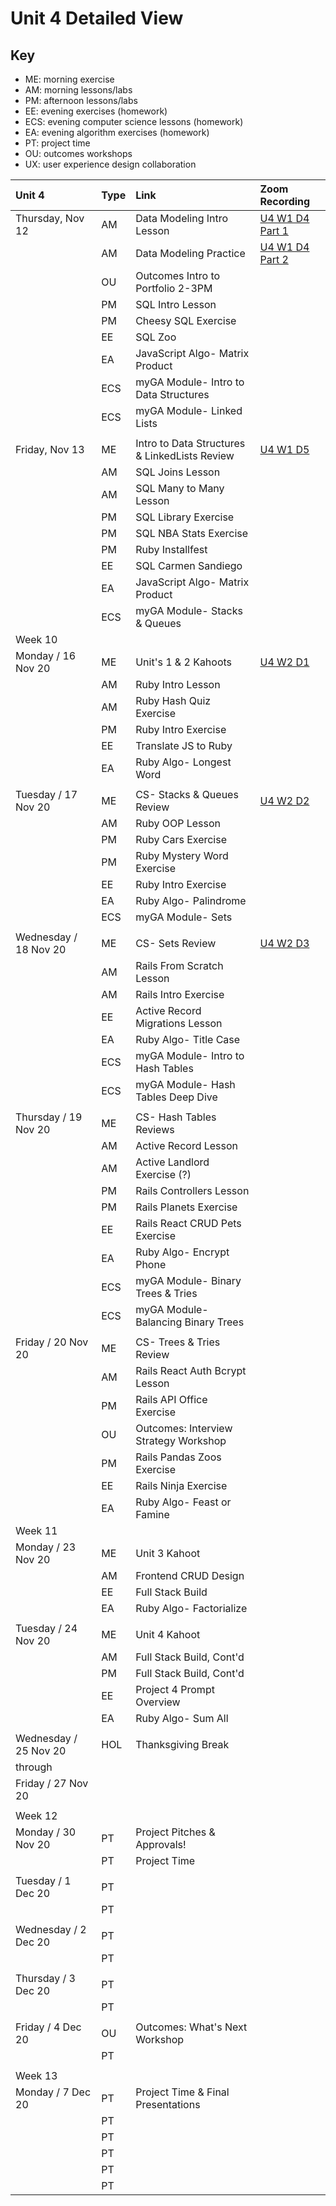 # Unit 4 Detailed View

## Key

- ME: morning exercise
- AM: morning lessons/labs
- PM: afternoon lessons/labs
- EE: evening exercises (homework)
- ECS: evening computer science lessons (homework)
- EA: evening algorithm exercises (homework)
- PT: project time
- OU: outcomes workshops
- UX: user experience design collaboration

| **Unit 4**            | **Type** | **Link**                                      | **Zoom Recording**                                                                                                                             |
| :-------------------- | :------- | :-------------------------------------------- | :--------------------------------------------------------------------------------------------------------------------------------------------- |
| Thursday, Nov 12      | AM       | Data Modeling Intro Lesson                    | [U4 W1 D4 Part 1](https://generalassembly.zoom.us/rec/share/dwnYtP4jmh-czIQ0cPra5AsFHjb3jerk4joyPscveDJGOV7HYLPNpKES_T3xJNuB.14MEE12SU4IKQHZM) |
|                       | AM       | Data Modeling Practice                        | [U4 W1 D4 Part 2](https://generalassembly.zoom.us/rec/share/RhEpUXIW34SvD5AtSXreYSjBh4pUTH2rS5twyiHoGEqEfwfQSX9_1Zh7u8Oryu-b.xwMyvBCP5vosml28) |
|                       | OU       | Outcomes Intro to Portfolio 2-3PM             |                                                                                                                                                |
|                       | PM       | SQL Intro Lesson                              |                                                                                                                                                |
|                       | PM       | Cheesy SQL Exercise                           |                                                                                                                                                |
|                       | EE       | SQL Zoo                                       |                                                                                                                                                |
|                       | EA       | JavaScript Algo- Matrix Product               |                                                                                                                                                |
|                       | ECS      | myGA Module- Intro to Data Structures         |                                                                                                                                                |
|                       | ECS      | myGA Module- Linked Lists                     |                                                                                                                                                |
|                       |          |                                               |                                                                                                                                                |
| Friday, Nov 13        | ME       | Intro to Data Structures & LinkedLists Review | [U4 W1 D5](https://generalassembly.zoom.us/rec/share/x3iorL-_YqfPwlrSSZtw_I8jhUDxFhaZt9AJJw2CkSHwaHmGLDmVRKudh0NaHSfo.g1wkghvr1XDHj4fQ)        |
|                       | AM       | SQL Joins Lesson                              |                                                                                                                                                |
|                       | AM       | SQL Many to Many Lesson                       |                                                                                                                                                |
|                       | PM       | SQL Library Exercise                          |                                                                                                                                                |
|                       | PM       | SQL NBA Stats Exercise                        |                                                                                                                                                |
|                       | PM       | Ruby Installfest                              |                                                                                                                                                |
|                       | EE       | SQL Carmen Sandiego                           |                                                                                                                                                |
|                       | EA       | JavaScript Algo- Matrix Product               |                                                                                                                                                |
|                       | ECS      | myGA Module- Stacks & Queues                  |                                                                                                                                                |
| Week 10               |          |                                               |                                                                                                                                                |
| Monday / 16 Nov 20    | ME       | Unit's 1 & 2 Kahoots                          | [U4 W2 D1](https://generalassembly.zoom.us/rec/share/BdX4vziI1f8NHvHdSm5KGMFUavJpLn4_lFrNen12JGfxwLFIy9vAUek5ANCAQ4A.RFF7nIYkpnRvgkNQ)         |
|                       | AM       | Ruby Intro Lesson                             |                                                                                                                                                |
|                       | AM       | Ruby Hash Quiz Exercise                       |                                                                                                                                                |
|                       | PM       | Ruby Intro Exercise                           |                                                                                                                                                |
|                       | EE       | Translate JS to Ruby                          |                                                                                                                                                |
|                       | EA       | Ruby Algo- Longest Word                       |                                                                                                                                                |
|                       |          |                                               |                                                                                                                                                |
| Tuesday / 17 Nov 20   | ME       | CS- Stacks & Queues Review                    | [U4 W2 D2](https://generalassembly.zoom.us/rec/share/y5T5H1irPS2ouXkgEqrZ0jEadiUsCpQBXvYoyFUenh0WE0rEC6uTXFlW88f1wgwq.0VEvO7JvFfSZ3m16)        |
|                       | AM       | Ruby OOP Lesson                               |                                                                                                                                                |
|                       | PM       | Ruby Cars Exercise                            |                                                                                                                                                |
|                       | PM       | Ruby Mystery Word Exercise                    |                                                                                                                                                |
|                       | EE       | Ruby Intro Exercise                           |                                                                                                                                                |
|                       | EA       | Ruby Algo- Palindrome                         |                                                                                                                                                |
|                       | ECS      | myGA Module- Sets                             |                                                                                                                                                |
|                       |          |                                               |                                                                                                                                                |
| Wednesday / 18 Nov 20 | ME       | CS- Sets Review                               | [U4 W2 D3](https://generalassembly.zoom.us/rec/share/Wdyx5nMNj4jvRIxWt-9TuhFk2xEMJ7PgKafnGC42FbYWLcy2L2RYV41-EPauUwop.L4o7mKagNY531kyU)        |
|                       | AM       | Rails From Scratch Lesson                     |                                                                                                                                                |
|                       | AM       | Rails Intro Exercise                          |                                                                                                                                                |
|                       | EE       | Active Record Migrations Lesson               |                                                                                                                                                |
|                       | EA       | Ruby Algo- Title Case                         |                                                                                                                                                |
|                       | ECS      | myGA Module- Intro to Hash Tables             |                                                                                                                                                |
|                       | ECS      | myGA Module- Hash Tables Deep Dive            |                                                                                                                                                |
|                       |          |                                               |                                                                                                                                                |
| Thursday / 19 Nov 20  | ME       | CS- Hash Tables Reviews                       |                                                                                                                                                |
|                       | AM       | Active Record Lesson                          |                                                                                                                                                |
|                       | AM       | Active Landlord Exercise (?)                  |                                                                                                                                                |
|                       | PM       | Rails Controllers Lesson                      |                                                                                                                                                |
|                       | PM       | Rails Planets Exercise                        |                                                                                                                                                |
|                       | EE       | Rails React CRUD Pets Exercise                |                                                                                                                                                |
|                       | EA       | Ruby Algo- Encrypt Phone                      |                                                                                                                                                |
|                       | ECS      | myGA Module- Binary Trees & Tries             |                                                                                                                                                |
|                       | ECS      | myGA Module- Balancing Binary Trees           |                                                                                                                                                |
|                       |          |                                               |                                                                                                                                                |
| Friday / 20 Nov 20    | ME       | CS- Trees & Tries Review                      |                                                                                                                                                |
|                       | AM       | Rails React Auth Bcrypt Lesson                |                                                                                                                                                |
|                       | PM       | Rails API Office Exercise                     |                                                                                                                                                |
|                       | OU       | Outcomes: Interview Strategy Workshop         |                                                                                                                                                |
|                       | PM       | Rails Pandas Zoos Exercise                    |                                                                                                                                                |
|                       | EE       | Rails Ninja Exercise                          |                                                                                                                                                |
|                       | EA       | Ruby Algo- Feast or Famine                    |                                                                                                                                                |
| Week 11               |          |                                               |                                                                                                                                                |
| Monday / 23 Nov 20    | ME       | Unit 3 Kahoot                                 |                                                                                                                                                |
|                       | AM       | Frontend CRUD Design                          |                                                                                                                                                |
|                       | EE       | Full Stack Build                              |                                                                                                                                                |
|                       | EA       | Ruby Algo- Factorialize                       |                                                                                                                                                |
|                       |          |                                               |                                                                                                                                                |
| Tuesday / 24 Nov 20   | ME       | Unit 4 Kahoot                                 |                                                                                                                                                |
|                       | AM       | Full Stack Build, Cont'd                      |                                                                                                                                                |
|                       | PM       | Full Stack Build, Cont'd                      |                                                                                                                                                |
|                       | EE       | Project 4 Prompt Overview                     |                                                                                                                                                |
|                       | EA       | Ruby Algo- Sum All                            |                                                                                                                                                |
|                       |          |                                               |                                                                                                                                                |
| Wednesday / 25 Nov 20 | HOL      | Thanksgiving Break                            |                                                                                                                                                |
| through               |          |                                               |                                                                                                                                                |
| Friday / 27 Nov 20    |          |                                               |                                                                                                                                                |
|                       |          |                                               |                                                                                                                                                |
| Week 12               |          |                                               |                                                                                                                                                |
| Monday / 30 Nov 20    | PT       | Project Pitches & Approvals!                  |                                                                                                                                                |
|                       | PT       | Project Time                                  |                                                                                                                                                |
|                       |          |                                               |                                                                                                                                                |
| Tuesday / 1 Dec 20    | PT       |                                               |                                                                                                                                                |
|                       | PT       |                                               |                                                                                                                                                |
|                       |          |                                               |                                                                                                                                                |
| Wednesday / 2 Dec 20  | PT       |                                               |                                                                                                                                                |
|                       | PT       |                                               |                                                                                                                                                |
|                       |          |                                               |                                                                                                                                                |
| Thursday / 3 Dec 20   | PT       |                                               |                                                                                                                                                |
|                       | PT       |                                               |                                                                                                                                                |
|                       |          |                                               |                                                                                                                                                |
| Friday / 4 Dec 20     | OU       | Outcomes: What's Next Workshop                |                                                                                                                                                |
|                       | PT       |                                               |                                                                                                                                                |
|                       |          |                                               |                                                                                                                                                |
| Week 13               |          |                                               |                                                                                                                                                |
| Monday / 7 Dec 20     | PT       | Project Time & Final Presentations            |                                                                                                                                                |
|                       | PT       |                                               |                                                                                                                                                |
|                       | PT       |                                               |                                                                                                                                                |
|                       | PT       |                                               |                                                                                                                                                |
|                       | PT       |                                               |                                                                                                                                                |
|                       | PT       |                                               |                                                                                                                                                |